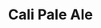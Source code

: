 ---
title: 'Cali Pale Ale' # Name of beer
draft: false
summary: 'MoreBeers Sierra Nevada Pale Ale Clone' # Description displayed below title
favicon: 'images/favicon.ico'
label: # Location of label, if one is available
OG: 1.060 # Specific gravity for calculating %ABV
FG: 1.011 # Specific gravity for calculating %ABV
SRM: 'srm8' # As srm## use whole values
IBUS: 38
kegged: true # True will display beer in the taplist
weight: 3 # Use this for the tap number
---